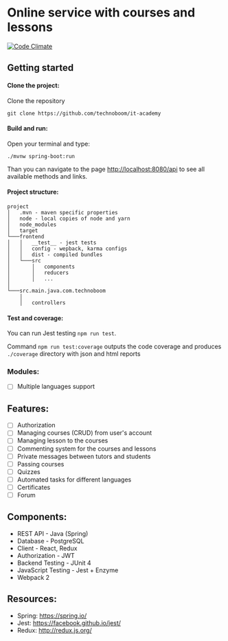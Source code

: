 # Online service with courses and lessons
[![Code Climate](https://codeclimate.com/github/technoboom/it-academy/badges/gpa.svg)](https://codeclimate.com/github/technoboom/it-academy)

## Getting started
#### Clone the project:
Clone the repository
```
git clone https://github.com/technoboom/it-academy
```
#### Build and run:
Open your terminal and type:
```
./mvnw spring-boot:run
```
Than you can navigate to the page <a href="http://localhost:8080/api">http://localhost:8080/api</a> to see all
available methods and links.
#### Project structure:
```
project
│   .mvn - maven specific properties
│   node - local copies of node and yarn
│   node_modules
│   target
└───frontend
│   │   __test__ - jest tests
│   │   config - wepback, karma configs
│   │   dist - compiled bundles
│   └───src
│       │   components
│       │   reducers
│       │   ...
│
└───src.main.java.com.technoboom
    │
    │   controllers
```

#### Test and coverage:
You can run Jest testing ```npm run test```.

Command `npm run test:coverage` outputs the code coverage
and produces `./coverage` directory with json and html reports

### Modules:
- [ ] Multiple languages support


## Features:
- [ ] Authorization
- [ ] Managing courses (CRUD) from user's account
- [ ] Managing lesson to the courses
- [ ] Commenting system for the courses and lessons
- [ ] Private messages between tutors and students
- [ ] Passing courses
- [ ] Quizzes
- [ ] Automated tasks for different languages
- [ ] Certificates
- [ ] Forum

## Components:
- REST API - Java (Spring)
- Database - PostgreSQL
- Client - React, Redux
- Authorization - JWT
- Backend Testing - JUnit 4
- JavaScript Testing - Jest + Enzyme
- Webpack 2

## Resources:
- Spring: https://spring.io/
- Jest: https://facebook.github.io/jest/
- Redux: http://redux.js.org/